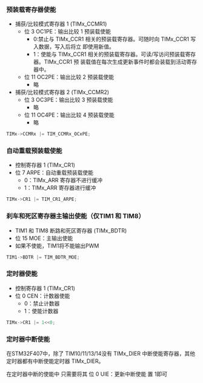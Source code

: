 ### 预装载寄存器使能

- 捕获/比较模式寄存器 1 (TIMx_CCMR1)
  - 位 3 OC1PE：输出比较 1 预装载使能
    - 0:禁止与 TIMx_CCR1 相关的预装载寄存器。可随时向 TIMx_CCR1 写入数据，写入后将立  即使用新值。
    - 1：使能与 TIMx_CCR1 相关的预装载寄存器。可读/写访问预装载寄存器。TIMx_CCR1 预  装载值在每次生成更新事件时都会装载到活动寄存器中。
  - 位 11 OC2PE：输出比较 2 预装载使能
    - 略
- 捕获/比较模式寄存器 2 (TIMx_CCMR2)
  - 位 3 OC3PE：输出比较 3 预装载使能
    - 略
  - 位 11 OC4PE：输出比较 4 预装载使能
    - 略

```C
TIMx->CCMRx |= TIM_CCMRx_OCxPE;
```

### 自动重载预装载使能

- 控制寄存器 1 (TIMx_CR1)
- 位 7 ARPE：自动重载预装载使能
  - 0：TIMx_ARR 寄存器不进行缓冲  
  - 1：TIMx_ARR 寄存器进行缓冲

```C
TIMx->CR1 |= TIM_CR1_ARPE;
```

### 刹车和死区寄存器主输出使能（仅TIM1 和 TIM8）

- TIM1 和 TIM8 断路和死区寄存器 (TIMx_BDTR)
- 位 15 MOE：主输出使能
- 如果不使能，TIM1将不能输出PWM

```c
TIM1->BDTR |= TIM_BDTR_MOE;
```

### 定时器使能

- 控制寄存器 1 (TIMx_CR1)
- 位 0 CEN：计数器使能
  - 0：禁止计数器
  - 1：使能计数器

```C
TIMx->CR1 |= 1<<0;
```

### 定时器中断使能

在STM32F407中，除了 TIM10/11/13/14没有 TIMx_DIER 中断使能寄存器，其他定时器都有中断使能定时器 TIMx_DIER。

在定时器中断的使能中 只需要将其 位 0 UIE：更新中断使能 置 1即可
